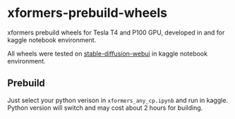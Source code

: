 # xformers-prebuild-wheels
xformers prebuild wheels for Tesla T4 and P100 GPU, developed in and for kaggle notebook environment.

All wheels were tested on [stable-diffusion-webui](https://github.com/AUTOMATIC1111/stable-diffusion-webui) in kaggle notebook environment.

## Prebuild
Just select your python verison in `xformers_any_cp.ipynb` and run in kaggle. Python version will switch and may cost about 2 hours for building.